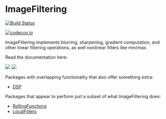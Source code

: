 # ImageFiltering

[![Build Status](https://travis-ci.org/JuliaImages/ImageFiltering.jl.svg?branch=master)](https://travis-ci.org/JuliaImages/ImageFiltering.jl)

[![codecov.io](http://codecov.io/github/JuliaImages/ImageFiltering.jl/coverage.svg?branch=master)](http://codecov.io/github/JuliaImages/ImageFiltering.jl?branch=master)

ImageFiltering implements blurring, sharpening, gradient computation,
and other linear filtering operations, as well nonlinear filters like
min/max.

Read the documentation here:

[![](https://img.shields.io/badge/docs-stable-blue.svg)](https://JuliaImages.github.io/ImageFiltering.jl/stable)
[![](https://img.shields.io/badge/docs-latest-blue.svg)](https://JuliaImages.github.io/ImageFiltering.jl/latest)

Packages with overlapping functionality that also offer something extra:
- [DSP](https://github.com/JuliaDSP/DSP.jl)

Packages that appear to perform just a subset of what ImageFiltering does:
- [RollingFunctions](https://github.com/JeffreySarnoff/RollingFunctions.jl)
- [LocalFilters](https://github.com/emmt/LocalFilters.jl)
